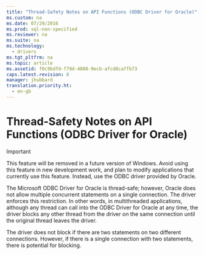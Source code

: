 ```yaml
---
title: "Thread-Safety Notes on API Functions (ODBC Driver for Oracle)"
ms.custom: na
ms.date: 07/29/2016
ms.prod: sql-non-specified
ms.reviewer: na
ms.suite: na
ms.technology: 
  - drivers
ms.tgt_pltfrm: na
ms.topic: article
ms.assetid: f0c9bdfd-f79d-4088-9ecb-afcd8ca7fb73
caps.latest.revision: 8
manager: jhubbard
translation.priority.ht: 
  - en-gb
---
```

# Thread-Safety Notes on API Functions (ODBC Driver for Oracle)
> [!IMPORTANT]  
>  This feature will be removed in a future version of Windows. Avoid using this feature in new development work, and plan to modify applications that currently use this feature. Instead, use the ODBC driver provided by Oracle.  
  
 The Microsoft ODBC Driver for Oracle is thread-safe; however, Oracle does not allow multiple concurrent statements on a single connection. The driver enforces this restriction. In other words, in multithreaded applications, although any thread can call into the ODBC Driver for Oracle at any time, the driver blocks any other thread from the driver on the same connection until the original thread leaves the driver.  
  
 The driver does not block if there are two statements on two different connections. However, if there is a single connection with two statements, there is potential for blocking.